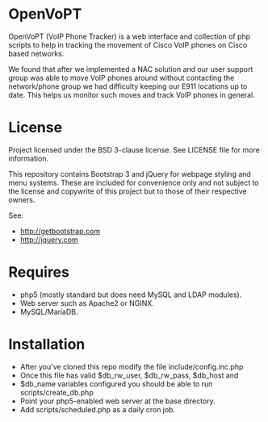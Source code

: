 # OpenVoPT

OpenVoPT (VoIP Phone Tracker) is a web interface and collection of php scripts 
to help in tracking the movement of Cisco VoIP phones on Cisco based networks.

We found that after we implemented a NAC solution and our user support group
was able to move VoIP phones around without contacting the network/phone group
we had difficulty keeping our E911 locations up to date.  This helps us monitor
such moves and track VoIP phones in general.

# License
Project licensed under the BSD 3-clause license.  See LICENSE file for more
information.

This repository contains Bootstrap 3 and jQuery for webpage styling and menu
systems.  These are included for convenience only and not subject to the
license and copywrite of this project but to those of their respective owners.

See:
* http://getbootstrap.com
* http://jquery.com

# Requires
* php5 (mostly standard but does need MySQL and LDAP modules). 
* Web server such as Apache2 or NGINX. 
* MySQL/MariaDB. 

# Installation

- After you've cloned this repo modify the file include/config.inc.php
- Once this file has valid $db_rw_user, $db_rw_pass, $db_host and
- $db_name variables configured you should be able to run scripts/create_db.php
- Point your php5-enabled web server at the base directory.
- Add scripts/scheduled.php as a daily cron job.
